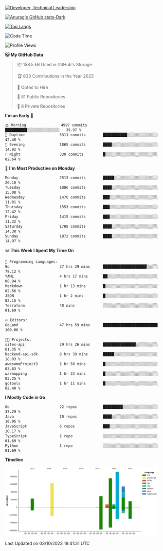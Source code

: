 <div>
  <a href="https://www.linkedin.com/in/arielpineiro/" target="_blank" rel="nofollow noopener noreferrer">
    <img src="https://img.shields.io/badge/-LinkedIn-%230077B5?style=for-the-badge&logo=linkedin&logoColor=white" alt="Developer, Technical Leadership" title="Ariel Piñeiro">
  </a>
</div>

[![Anurag's GitHub stats-Dark](https://github-readme-stats.vercel.app/api?username=arielsrv&show_icons=true&theme=dark#gh-dark-mode-only)](https://github.com/anuraghazra/github-readme-stats#gh-dark-mode-only)

[![Top Langs](https://github-readme-stats.vercel.app/api/top-langs/?username=arielsrv&layout=compact&langs_count=10&theme=dark#gh-dark-mode-only)](https://github.com/anuraghazra/github-readme-stats&theme=dark#gh-dark-mode-only)

<!--START_SECTION:waka-->
![Code Time](http://img.shields.io/badge/Code%20Time-94%20hrs%2016%20mins-blue)

![Profile Views](http://img.shields.io/badge/Profile%20Views-0-blue)

**🐱 My GitHub Data** 

> 📦 158.5 kB Used in GitHub's Storage 
 > 
> 🏆 833 Contributions in the Year 2023
 > 
> 💼 Opted to Hire
 > 
> 📜 81 Public Repositories 
 > 
> 🔑 8 Private Repositories 
 > 
**I'm an Early 🐤** 

```text
🌞 Morning                4997 commits        ██████████░░░░░░░░░░░░░░░   39.97 % 
🌆 Daytime                5311 commits        ███████████░░░░░░░░░░░░░░   42.48 % 
🌃 Evening                1865 commits        ████░░░░░░░░░░░░░░░░░░░░░   14.92 % 
🌙 Night                  330 commits         █░░░░░░░░░░░░░░░░░░░░░░░░   02.64 % 
```
📅 **I'm Most Productive on Monday** 

```text
Monday                   2513 commits        █████░░░░░░░░░░░░░░░░░░░░   20.10 % 
Tuesday                  1886 commits        ████░░░░░░░░░░░░░░░░░░░░░   15.08 % 
Wednesday                1476 commits        ███░░░░░░░░░░░░░░░░░░░░░░   11.81 % 
Thursday                 1553 commits        ███░░░░░░░░░░░░░░░░░░░░░░   12.42 % 
Friday                   1415 commits        ███░░░░░░░░░░░░░░░░░░░░░░   11.32 % 
Saturday                 1788 commits        ████░░░░░░░░░░░░░░░░░░░░░   14.30 % 
Sunday                   1872 commits        ████░░░░░░░░░░░░░░░░░░░░░   14.97 % 
```


📊 **This Week I Spent My Time On** 

```text
💬 Programming Languages: 
Go                       37 hrs 29 mins      ████████████████████░░░░░   78.12 % 
YAML                     4 hrs 17 mins       ██░░░░░░░░░░░░░░░░░░░░░░░   08.94 % 
Markdown                 1 hr 13 mins        █░░░░░░░░░░░░░░░░░░░░░░░░   02.56 % 
JSON                     1 hr 2 mins         █░░░░░░░░░░░░░░░░░░░░░░░░   02.15 % 
Terraform                48 mins             ░░░░░░░░░░░░░░░░░░░░░░░░░   01.69 % 

🔥 Editors: 
GoLand                   47 hrs 59 mins      █████████████████████████   100.00 % 

🐱‍💻 Projects: 
sites-api                29 hrs 26 mins      ███████████████░░░░░░░░░░   61.35 % 
backend-api-sdk          8 hrs 39 mins       █████░░░░░░░░░░░░░░░░░░░░   18.03 % 
awesomeProject3          1 hr 50 mins        █░░░░░░░░░░░░░░░░░░░░░░░░   03.83 % 
warmupping               1 hr 33 mins        █░░░░░░░░░░░░░░░░░░░░░░░░   03.25 % 
gotools                  1 hr 11 mins        █░░░░░░░░░░░░░░░░░░░░░░░░   02.48 % 
```

**I Mostly Code in Go** 

```text
Go                       22 repos            █████████░░░░░░░░░░░░░░░░   37.29 % 
Java                     10 repos            ████░░░░░░░░░░░░░░░░░░░░░   16.95 % 
JavaScript               6 repos             ███░░░░░░░░░░░░░░░░░░░░░░   10.17 % 
TypeScript               1 repo              ░░░░░░░░░░░░░░░░░░░░░░░░░   01.69 % 
Python                   1 repo              ░░░░░░░░░░░░░░░░░░░░░░░░░   01.69 % 
```



**Timeline**

![Lines of Code chart](https://raw.githubusercontent.com/arielsrv/arielsrv/main/assets/bar_graph.png)


 Last Updated on 03/10/2023 18:41:31 UTC
<!--END_SECTION:waka-->
